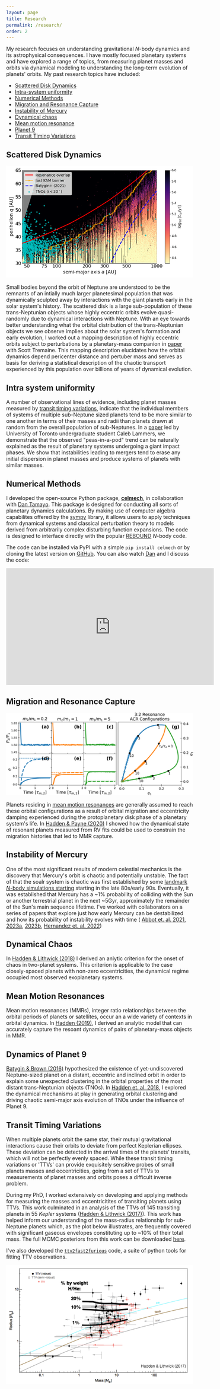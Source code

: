```yaml
---
layout: page
title: Research
permalink: /research/
order: 2
---
```


My research focuses on understanding gravitational *N*-body dynamics and its astrophysical consequences.
I have mostly focused planetary systems and have explored a range of topics, from measuring planet masses and orbits via dynamical modeling to understanding the long-term evolution of planets' orbits.
My past research topics have included: 

  - [Scattered Disk Dynamics](#scattered-disk-dynamics)
  - [Intra-system uniformity](#intra-system-uniformity)
  - [Numerical Methods](#numerical-methods)
  - [Migration and Resonance Capture](#migration-and-resonance-capture)
  - [Instability of Mercury](#instability-of-mercury)
  - [Dynamical chaos](#dynamical-chaos)
  - [Mean motion resonance](#mean-motion-resonances)
  - [Planet 9](#dynamics-of-planet-9)
  - [Transit Timing Variations](#transit-timing-variations)

Scattered Disk Dynamics
-----------------------

![scatteredDisk]

Small bodies beyond the orbit of Neptune are understood to be the remnants of an intially much larger planetesimal population that was dynamically sculpted away by interactions with the giant planets early in the solar system's history. The scattered disk is a large sub-population of these trans-Neptunian objects whose highly eccentric orbits evolve quasi-randomly due to dynamical interactions with Neptune. With an eye towards better understanding what the orbital distribution of the trans-Neptunian objects we see observe implies about the solar system's formation and early evolution, I worked out a mapping description of highly eccentric orbits subject to perturbations by a planetary-mass companion in [paper](https://ui.adsabs.harvard.edu/abs/2023arXiv230900684H/abstract) with Scott Tremaine. This mapping description elucidates how the orbital dynamics depend pericenter distance and pertuber mass and serves as basis for deriving a statistical description of the chaotic transport experienced by this population over billions of years of dynamical evolution.

Intra system uniformity
-----------------------

A number of observational lines of evidence, including planet masses measured by [transit timing variations](#transit-timing-variations), indicate that the individual members of systems of multiple sub-Neptune sized planets tend to be more similar to one another in terms of their masses and radii than planets drawn at random from the overall population of sub-Neptunes. In a [paper](https://ui.adsabs.harvard.edu/abs/2023arXiv230402634L/abstract) led by University of Toronto undergraduate student Caleb Lammers, we demonstrate that the observed "peas-in-a-pod" trend can be naturally explained as the result of planetary systems undergoing a giant impact phases. We show that instabilities leading to mergers tend to erase any initial dispersion in planet masses and produce systems of planets with similar masses.

Numerical Methods
-----------------
I developed the open-source Python package, [**celmech**](https://celmech.readthedocs.io),  in collaboration with [Dan Tamayo](https://dtamayo.github.io/). This package is designed for conducting all sorts of planetary dynamics calculations. By making use of computer algebra capabilites offered by the [sympy](http://sympy.org/) library, it allows users to apply techniques from dynamical systems and classical perturbation theory to models derived from arbitrarily complex disturbing function expansions. The code is designed to interface directly with the popular [REBOUND](https://rebound.readthedocs.io/en/latest/) *N*-body code.

The code can be installed via PyPI with a simple `pip install celmech` or by cloning the latest version on [GitHub](https://github.com/shadden/celmech/). You can also watch [Dan](https://dtamayo.github.io/) and I discuss the code:
<iframe width="560" height="315" src="https://www.youtube.com/embed/wIRMYtJNLEg?si=qw-gtbKaNJWNPfIV" title="YouTube video player" frameborder="0" allow="accelerometer; autoplay; clipboard-write; encrypted-media; gyroscope; picture-in-picture; web-share" allowfullscreen></iframe>

Migration and Resonance Capture
-------------------------------

![planetMigration]

Planets residing in [mean motion resonances](#migration-and-resonance-capture) are generally assumed to reach these orbital configurations as a result of orbital migration and eccentricity damping experienced during the protoplanetary disk phase of a planetary system's life. In [Hadden & Payne (2020)](https://ui.adsabs.harvard.edu/abs/2020AJ....160..106H/abstract) I showed how the dynamical state of resonant planets measured from RV fits could be used to constrain the migration histories that led to MMR capture.

Instability of Mercury
----------------------

One of the most significant results of modern celestial mechanics is the discovery that Mercury's orbit is chaotic and potentially unstable. The fact of that the soalr system is chaotic was first established by some [landmark *N*-body simulations starting](/nbody_history) starting in the late 80s/early 90s. Eventually, it was established that Mercury has a ~1% probability of colliding with the Sun or another terrestrial planet in the next ~5Gyr, approximately the remainder of the Sun's main sequence lifetime. I've worked with collaborators on a series of papers that explore just how early Mercury can be destabilized and how its probability of instability evolves with time (
  [Abbot et. al. 2021](https://ui.adsabs.harvard.edu/abs/2021ApJ...923..236A/abstract),
  [2023a](https://ui.adsabs.harvard.edu/abs/2023ApJ...944..190A/abstract),
  [2023b](https://arxiv.org/abs/2306.11870),
  [Hernandez et. al. 2022](https://ui.adsabs.harvard.edu/abs/2022MNRAS.510.4302H/abstract))

Dynamical Chaos
---------------

In [Hadden & Lithwick (2018)](https://ui.adsabs.harvard.edu/abs/2018AJ....156...95H/abstract) I derived an anlytic criterion for the onset of chaos in two-planet systems. This criterion is applicable to the case closely-spaced planets with non-zero eccentricities, the dynamical regime occupied most observed exoplanetary systems.

Mean Motion Resonances
----------------------

Mean motion resonances (MMRs), integer ratio relationships between the orbital periods of planets or satellites, occur an a wide variety of contexts in orbital dynamics. 
In [Hadden (2019)](https://ui.adsabs.harvard.edu/abs/2019AJ....158..238H/abstract), I derived an analytic model that can accurately capture the resoant dynamics of pairs of planetary-mass objects in MMR.


Dynamics of Planet 9
--------------------
[Batygin & Brown (2016)](https://ui.adsabs.harvard.edu/abs/2016AJ....151...22B/abstract) hypothesized the existence of yet-undiscovered Neptune-sized planet on a distant, eccentric and inclined orbit in order to explain some unexpected clustering in the orbital properties of the most distant trans-Neptunian objects (TNOs). In [Hadden et. al. 2018](https://ui.adsabs.harvard.edu/abs/2018AJ....155..249H/abstract), I explored the dynamical mechanisms at play in generating orbital clustering and driving chaotic semi-major axis evolution of TNOs under the influence of Planet 9. 


Transit Timing Variations
-------------------------
When multiple planets orbit the same star, their mutual gravitational interactions
cause their orbits to deviate from perfect Keplerian ellipses. 
These deviation can be detected in the arrival times of the planets' transits, 
which will not be perfectly evenly spaced.
While these transit timing variations or 'TTVs' can provide exquisitely sensitive probes of small planets
masses and eccentricities, going from a set of TTVs
to measurements of planet masses and orbits poses a difficult inverse problem.

During my PhD, I worked extensively on developing and applying methods for 
measuring the masses and eccentricitites of transiting planets using TTVs. 
This work culminated in an analysis of the TTVs of 145 transiting planets in 55 *Kepler*  systems ([Hadden & Lithwick (2017)](https://ui.adsabs.harvard.edu/abs/2017AJ....154....5H/abstract)).
This work has helped inform our understanding of the mass-radius relationship for sub-Neptune planets which, as the plot below illustrates, are frequently covered with significant gaseous envelopes constituting up to ~10% of their total mass.
The full MCMC posteriors from this work can be downloaded [here](https://zenodo.org/record/162965#.X7adJS2ZNTY).

I've also developed the [`ttv2fast2furious`](https://github.com/shadden/TTV2Fast2Furious/) code, a suite of python tools for fitting TTV observations.

![MassRadiusTTV]

[MassRadiusTTV]: /assets/images/MassRadiusTTV.png
[scatteredDisk]: /assets/images/MEGNO_map.png
[planetMigration]: /assets/images/migrating_planets.jpeg
